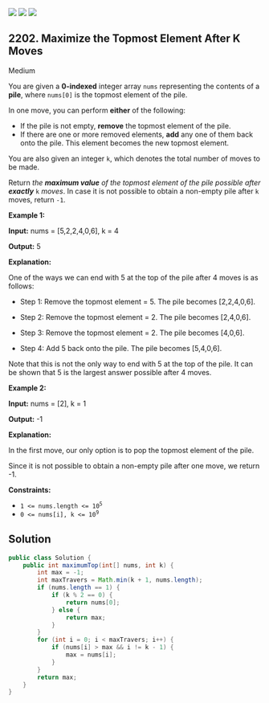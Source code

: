 [![](https://img.shields.io/github/stars/javadev/LeetCode-in-Java?label=Stars&style=flat-square)](https://github.com/javadev/LeetCode-in-Java)
[![](https://img.shields.io/github/forks/javadev/LeetCode-in-Java?label=Fork%20me%20on%20GitHub%20&style=flat-square)](https://github.com/javadev/LeetCode-in-Java/fork)
[![](https://img.shields.io/badge/-LeetCode%20in%20Kotlin-blue?style=flat-square)](https://github.com/javadev/LeetCode-in-Kotlin)

## 2202\. Maximize the Topmost Element After K Moves

Medium

You are given a **0-indexed** integer array `nums` representing the contents of a **pile**, where `nums[0]` is the topmost element of the pile.

In one move, you can perform **either** of the following:

*   If the pile is not empty, **remove** the topmost element of the pile.
*   If there are one or more removed elements, **add** any one of them back onto the pile. This element becomes the new topmost element.

You are also given an integer `k`, which denotes the total number of moves to be made.

Return _the **maximum value** of the topmost element of the pile possible after **exactly**_ `k` _moves_. In case it is not possible to obtain a non-empty pile after `k` moves, return `-1`.

**Example 1:**

**Input:** nums = [5,2,2,4,0,6], k = 4

**Output:** 5

**Explanation:**

One of the ways we can end with 5 at the top of the pile after 4 moves is as follows:

- Step 1: Remove the topmost element = 5. The pile becomes [2,2,4,0,6].

- Step 2: Remove the topmost element = 2. The pile becomes [2,4,0,6].

- Step 3: Remove the topmost element = 2. The pile becomes [4,0,6].

- Step 4: Add 5 back onto the pile. The pile becomes [5,4,0,6].

Note that this is not the only way to end with 5 at the top of the pile. It can be shown that 5 is the largest answer possible after 4 moves. 

**Example 2:**

**Input:** nums = [2], k = 1

**Output:** -1

**Explanation:**

In the first move, our only option is to pop the topmost element of the pile.

Since it is not possible to obtain a non-empty pile after one move, we return -1. 

**Constraints:**

*   <code>1 <= nums.length <= 10<sup>5</sup></code>
*   <code>0 <= nums[i], k <= 10<sup>9</sup></code>

## Solution

```java
public class Solution {
    public int maximumTop(int[] nums, int k) {
        int max = -1;
        int maxTravers = Math.min(k + 1, nums.length);
        if (nums.length == 1) {
            if (k % 2 == 0) {
                return nums[0];
            } else {
                return max;
            }
        }
        for (int i = 0; i < maxTravers; i++) {
            if (nums[i] > max && i != k - 1) {
                max = nums[i];
            }
        }
        return max;
    }
}
```